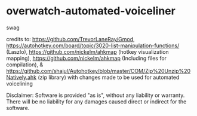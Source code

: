 # overwatch-automated-voiceliner
swag

credits to: https://github.com/TrevorLaneRay/Gmod, https://autohotkey.com/board/topic/3020-list-manipulation-functions/ (Laszlo), 
https://github.com/nickelm/ahkmap (hotkey visualization mapping), 
https://github.com/nickelm/ahkmap (Including files for compilation), 
& https://github.com/shajul/Autohotkey/blob/master/COM/Zip%20Unzip%20Natively.ahk (zip library)
with changes made to be used for automated voicelining


Disclaimer: Software is provided "as is", without any liability or warranty.
There will be no liability for any damages caused direct or indirect for the software.
